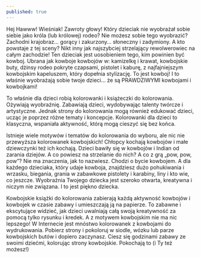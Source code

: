 ```yaml
---
published: true
---
```

Hej Hawww! Wieśniak! Zawroty głowy! Który dzieciak nie wyobrażał sobie siebie jako króla (lub królowej) rodeo? Nie możesz sobie tego wyobrazić? Zachodni krajobraz… gorący i zakurzony… słoneczny i zadymiony. A kto powstaje z tej sceny? Nikt inny jak najszybciej strzelający rewolwerowiec na całym zachodzie! Ten dzieciak jest uosobieniem tego, kim powinien być kowboj. Ubrana jak kowboje kowbojów w: kamizelkę i krawat, kowbojskie buty, dżinsy rodeo pokryte czapsami, pistolet i kaburę, z najfajniejszym kowbojskim kapeluszem, który dopełnia stylizację. To jest kowboj! I to właśnie wyobrażają sobie twoje dzieci… że są PRAWDZIWYMI kowbojami i kowbojkami!

To właśnie dla dzieci robią kolorowanki i książeczki do kolorowania. Ożywiają wyobraźnię. Zabawiają dzieci, wydobywając talenty twórcze i artystyczne. Jednak strony do kolorowania mogą również edukować dzieci, ucząc je poprzez różne tematy i koncepcje. Kolorowanki dla dzieci to klasyczna, wspaniała aktywność, którą mogą cieszyć się bez końca.

Istnieje wiele motywów i tematów do kolorowania do wyboru, ale nic nie przewyższa kolorowanek kowbojskich! Chłopcy kochają kowbojów i małe dziewczynki też ich kochają. Dzieci bawiły się w kowbojów i Indian od zarania dziejów. A co powiesz na strzelanie do nich? A co z grą „pow, pow, pow”? Nie ma znaczenia, jak to nazwiesz. Chodzi o bycie kowbojem. A dla każdego dzieciaka, który udaje kowboja, znajdziesz dużo pohukiwania i wrzasku, biegania, grania w zabawkowe pistolety i karabiny, liny i kto wie, co jeszcze. Wyobraźnia Twojego dziecka jest szeroko otwarta, kreatywna i niczym nie związana. I to jest piękno dziecka.

Kowbojskie książki do kolorowania zabierają każdą aktywność kowbojów i kowbojek w czasie zabawy i umieszczają ją na papierze. To zabawne i ekscytujące widzieć, jak dzieci uwalniają całą swoją kreatywność za pomocą tylko rysunku i kredek. A z motywem kowbojskim nie ma nic lepszego! W Internecie jest mnóstwo kolorowanek z kowbojami do wydrukowania. Pobierz strony i pokoloruj w siodle, wózku lub parze kowbojskich butów i dopiero zaczynasz. Ciesz się godzinami zabawy ze swoimi dziećmi, kolorując strony kowbojskie. Pokochają to (i Ty też możesz!)
